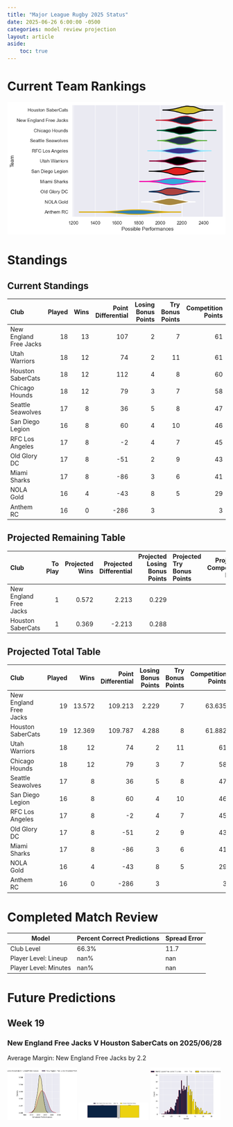 ```yaml
---  
title: "Major League Rugby 2025 Status"  
date: 2025-06-26 6:00:00 -0500  
categories: model review projection  
layout: article  
aside:  
    toc: true  
---
```

# Current Team Rankings


![Club Rankings](plots/rankings_Major_League_Rugby_2025.png)
# Standings

## Current Standings


| Club                   |   Played |   Wins |   Point Differential |   Losing Bonus Points |   Try Bonus Points |   Competition Points |
|:-----------------------|---------:|-------:|---------------------:|----------------------:|-------------------:|---------------------:|
| New England Free Jacks |       18 |     13 |                  107 |                     2 |                  7 |                   61 |
| Utah Warriors          |       18 |     12 |                   74 |                     2 |                 11 |                   61 |
| Houston SaberCats      |       18 |     12 |                  112 |                     4 |                  8 |                   60 |
| Chicago Hounds         |       18 |     12 |                   79 |                     3 |                  7 |                   58 |
| Seattle Seawolves      |       17 |      8 |                   36 |                     5 |                  8 |                   47 |
| San Diego Legion       |       16 |      8 |                   60 |                     4 |                 10 |                   46 |
| RFC Los Angeles        |       17 |      8 |                   -2 |                     4 |                  7 |                   45 |
| Old Glory DC           |       17 |      8 |                  -51 |                     2 |                  9 |                   43 |
| Miami Sharks           |       17 |      8 |                  -86 |                     3 |                  6 |                   41 |
| NOLA Gold              |       16 |      4 |                  -43 |                     8 |                  5 |                   29 |
| Anthem RC              |       16 |      0 |                 -286 |                     3 |                    |                    3 |



## Projected Remaining Table


| Club                   |   To Play |   Projected Wins |   Projected Differential |   Projected Losing Bonus Points | Projected Try Bonus Points   |   Projected Competition Points |
|:-----------------------|----------:|-----------------:|-------------------------:|--------------------------------:|:-----------------------------|-------------------------------:|
| New England Free Jacks |         1 |            0.572 |                    2.213 |                           0.229 |                              |                          2.635 |
| Houston SaberCats      |         1 |            0.369 |                   -2.213 |                           0.288 |                              |                          1.882 |



## Projected Total Table


| Club                   |   Played |   Wins |   Point Differential |   Losing Bonus Points |   Try Bonus Points |   Competition Points |
|:-----------------------|---------:|-------:|---------------------:|----------------------:|-------------------:|---------------------:|
| New England Free Jacks |       19 | 13.572 |              109.213 |                 2.229 |                  7 |               63.635 |
| Houston SaberCats      |       19 | 12.369 |              109.787 |                 4.288 |                  8 |               61.882 |
| Utah Warriors          |       18 | 12     |               74     |                 2     |                 11 |               61     |
| Chicago Hounds         |       18 | 12     |               79     |                 3     |                  7 |               58     |
| Seattle Seawolves      |       17 |  8     |               36     |                 5     |                  8 |               47     |
| San Diego Legion       |       16 |  8     |               60     |                 4     |                 10 |               46     |
| RFC Los Angeles        |       17 |  8     |               -2     |                 4     |                  7 |               45     |
| Old Glory DC           |       17 |  8     |              -51     |                 2     |                  9 |               43     |
| Miami Sharks           |       17 |  8     |              -86     |                 3     |                  6 |               41     |
| NOLA Gold              |       16 |  4     |              -43     |                 8     |                  5 |               29     |
| Anthem RC              |       16 |  0     |             -286     |                 3     |                    |                3     |



# Completed Match Review


| Model | Percent Correct Predictions | Spread Error |
| ------ | ------ | ------ |
| Club Level | 66.3% | 11.7 |
| Player Level: Lineup | nan% | nan |
| Player Level: Minutes | nan% | nan |


# Future Predictions

## Week 19

### New England Free Jacks V Houston SaberCats on 2025/06/28


Average Margin: New England Free Jacks by 2.2

<p float="left">
<img src="plots\2025-06-28-NewEnglandFreeJacks_V_HoustonSaberCats_performances.png" width="32%" />
<img src="plots\2025-06-28-NewEnglandFreeJacks_V_HoustonSaberCats_resultbar.png" width="32%" />
<img src="plots\2025-06-28-NewEnglandFreeJacks_V_HoustonSaberCats_spreads.png" width="32%" />
</p>
